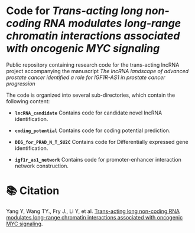 # Code for *Trans-acting long non-coding RNA modulates long-range chromatin interactions associated with oncogenic MYC signaling*
Public repository containing research code for the trans-acting lncRNA project accompanying
the manuscript *The lncRNA landscape of advanced prostate cancer identified a role for IGF1R-AS1 in prostate cancer progression*

The code is organized into several sub-directories, which contain the following content:


* **`lncRNA_candidate`**
Contains code for candidate novel lncRNA identification.

* **`coding_potential`**
Contains code for coding potential prediction.

* **`DEG_for_PRAD_N_T_SU2C`**
Contains code for Differentially expressed gene identification.

* **`igf1r_as1_network`**
Contains code for promoter-enhancer interaction network construction.


# 📚 Citation

Yang Y, Wang TY., Fry J., Li Y, et al. [Trans-acting long non-coding RNA modulates long-range chromatin interactions associated with oncogenic MYC signaling](https://doi.org "Trans-acting long non-coding RNA modulates long-range chromatin interactions associated with oncogenic MYC signaling").

